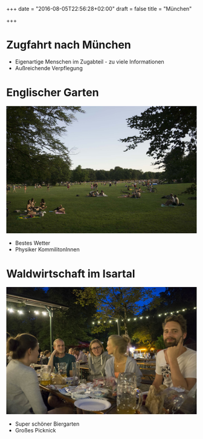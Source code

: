 +++
date = "2016-08-05T22:56:28+02:00"
draft = false
title = "München"

+++

# Zugfahrt nach München
- Eigenartige Menschen im Zugabteil - zu viele Informationen
- Außreichende Verpflegung

# Englischer Garten
![Englischer Garten](/images/2016-08-04_Englischer-Garten.jpg)

- Bestes Wetter
- Physiker KommilitonInnen

# Waldwirtschaft im Isartal
![Friends at Waldwirtschaft](/images/2016-08-04_Waldwirtschaft.jpg)

- Super schöner Biergarten
- Großes Picknick
